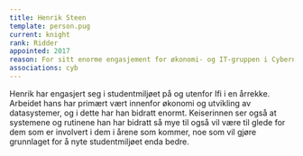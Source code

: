```yaml
---
title: Henrik Steen
template: person.pug
current: knight
rank: Ridder
appointed: 2017
reason: For sitt enorme engasjement for økonomi- og IT-gruppen i Cybernetisk Selskab tildeles Henrik Steen graden Ridder av Hennes Majestet Keiserpingvinen den Fornemmes orden.
associations: cyb
---
```


Henrik har engasjert seg i studentmiljøet på og utenfor Ifi i en årrekke. Arbeidet hans har primært vært innenfor økonomi og utvikling av datasystemer, og i dette har han bidratt enormt. Keiserinnen ser også at systemene og rutinene han har bidratt så mye til også vil være til glede for dem som er involvert i dem i årene som kommer, noe som vil gjøre grunnlaget for å nyte studentmiljøet enda bedre.
